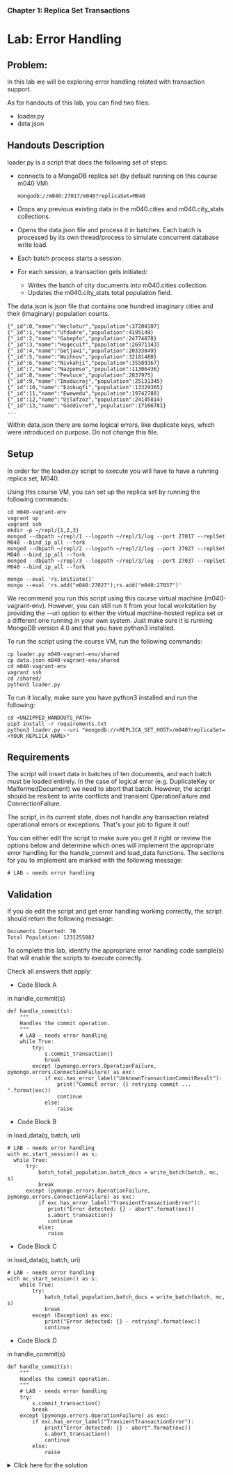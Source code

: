 ### Chapter 1: Replica Set Transactions
# Lab: Error Handling

## Problem:

In this lab we will be exploring error handling related with transaction support.

As for handouts of this lab, you can find two files:

 - loader.py
 - data.json

## Handouts Description

loader.py is a script that does the following set of steps:

 - connects to a MongoDB replica set (by default running on this course m040 VM).
 
       mongodb://m040:27017/m040?replicaSet=M040

 - Drops any previous existing data in the m040.cities and m040.city_stats collections.
 - Opens the data.json file and process it in batches. Each batch is processed by its own thread/process to simulate concurrent database write load.
 - Each batch process starts a session.
 - For each session, a transaction gets initiated:
   - Writes the batch of city documents into m040.cities collection.
   - Updates the m040.city_stats total population field.
   
The data.json is json file that contains one hundred imaginary cities and their (imaginary) population counts.

    {"_id":0,"name":"Weclotur","population":37204107}
    {"_id":1,"name":"Ufdadre","population":4195149}
    {"_id":2,"name":"Gabepfo","population":24774878}
    {"_id":3,"name":"Hugecuif","population":26971343}
    {"_id":4,"name":"Getjawi","population":20333849}
    {"_id":5,"name":"Wuihnov","population":32181480}
    {"_id":6,"name":"Nivkahji","population":35589367}
    {"_id":7,"name":"Nazpomso","population":11306436}
    {"_id":8,"name":"Fewluce","population":2837975}
    {"_id":9,"name":"Imuducroj","population":25131345}
    {"_id":10,"name":"Ezokugfi","population":13329365}
    {"_id":11,"name":"Ewewedu","population":19742788}
    {"_id":12,"name":"Ujlafzoz","population":24145814}
    {"_id":13,"name":"Goddivref","population":17166781}
    ...

Within data.json there are some logical errors, like duplicate keys, which were introduced on purpose. Do not change this file.

## Setup

In order for the loader.py script to execute you will have to have a running replica set, M040.

Using this course VM, you can set up the replica set by running the following commands:

    cd m040-vagrant-env
    vagrant up
    vagrant ssh
    mkdir -p ~/repl/{1,2,3}
    mongod --dbpath ~/repl/1 --logpath ~/repl/1/log --port 27017 --replSet M040 --bind_ip_all --fork
    mongod --dbpath ~/repl/2 --logpath ~/repl/2/log --port 27027 --replSet M040 --bind_ip_all --fork
    mongod --dbpath ~/repl/3 --logpath ~/repl/3/log --port 27037 --replSet M040 --bind_ip_all --fork
    
    mongo --eval 'rs.initiate()'
    mongo --eval 'rs.add("m040:27027");rs.add("m040:27037")'
	
We recommend you run this script using this course virtual machine (m040-vagrant-env). However, you can still run it from your local workstation by providing the --uri option to either the virtual machine-hosted replica set or a different one running in your own system. Just make sure it is running MongoDB version 4.0 and that you have python3 installed.

To run the script using the course VM, run the following commands:

    cp loader.py m040-vagrant-env/shared
    cp data.json m040-vagrant-env/shared
    cd m040-vagrant-env
    vagrant ssh
    cd /shared/
    python3 loader.py

To run it locally, make sure you have python3 installed and run the following:

    cd <UNZIPPED_HANDOUTS_PATH>
    pip3 install -r requirements.txt
    python3 loader.py --uri "mongodb://<REPLICA_SET_HOST>/m040?replicaSet=<YOUR_REPLICA_NAME>"

## Requirements

The script will insert data in batches of ten documents, and each batch must be loaded entirely. In the case of logical error (e.g. DuplicateKey or MalformedDocument) we need to abort that batch. However, the script should be resilient to write conflicts and transient OperationFailure and ConnectionFailure.

The script, in its current state, does not handle any transaction related operational errors or exceptions. That's your job to figure it out!

You can either edit the script to make sure you get it right or review the options below and determine which ones will implement the appropriate error handling for the handle_commit and load_data functions. The sections for you to implement are marked with the following message:

    # LAB - needs error handling

## Validation

If you do edit the script and get error handling working correctly, the script should return the following message:

    Documents Inserted: 70
    Total Population: 1231255082

To complete this lab, identify the appropriate error handling code sample(s) that will enable the scripts to execute correctly.

Check all answers that apply:

 - Code Block A

in handle_commit(s)

    def handle_commit(s):
        """
        Handles the commit operation.
        """
        # LAB - needs error handling
        while True:
            try:
                s.commit_transaction()
                break
            except (pymongo.errors.OperationFailure, pymongo.errors.ConnectionFailure) as exc:
                if exc.has_error_label("UnknownTransactionCommitResult"):
                    print("Commit error: {} retrying commit ... ".format(exc))
                    continue
                else:
                    raise
				
 - Code Block B

in load_data(q, batch, uri)

    # LAB - needs error handling
    with mc.start_session() as s:
      while True:
          try:
              batch_total_population,batch_docs = write_batch(batch, mc, s)
              break
          except (pymongo.errors.OperationFailure, pymongo.errors.ConnectionFailure) as exc:
              if exc.has_error_label("TransientTransactionError"):
                 print("Error detected: {} - abort".format(exc))
                 s.abort_transaction()
                 continue
              else:
                 raise
			 
 - Code Block C

in load_data(q, batch, uri)

    # LAB - needs error handling
    with mc.start_session() as s:
        while True:
            try:
                batch_total_population,batch_docs = write_batch(batch, mc, s)
                break
            except (Exception) as exc:
                print("Error detected: {} - retrying".format(exc))
                continue
			
 - Code Block D

in handle_commit(s)

    def handle_commit(s):
        """
        Handles the commit operation.
        """
        # LAB - needs error handling
        try:
            s.commit_transaction()
            break
        except (pymongo.errors.OperationFailure) as exc:
            if exc.has_error_label("TransientTransactionError"):
                print("Error detected: {} - abort".format(exc))
                s.abort_transaction()
                continue
            else:
                raise

<details>
  <summary>Click here for the solution</summary>
    <ul>
      <li>Code Block A

in handle_commit(s)

    def handle_commit(s):
        """
        Handles the commit operation.
        """
        # LAB - needs error handling
        while True:
            try:
                s.commit_transaction()
                break
            except (pymongo.errors.OperationFailure, pymongo.errors.ConnectionFailure) as exc:
                if exc.has_error_label("UnknownTransactionCommitResult"):
                    print("Commit error: {} retrying commit ... ".format(exc))
                    continue
                else:
                    raise
   </li>
<li>Code Block B

in load_data(q, batch, uri)

    # LAB - needs error handling
    with mc.start_session() as s:
      while True:
          try:
              batch_total_population,batch_docs = write_batch(batch, mc, s)
              break
          except (pymongo.errors.OperationFailure, pymongo.errors.ConnectionFailure) as exc:
              if exc.has_error_label("TransientTransactionError"):
                 print("Error detected: {} - abort".format(exc))
                 s.abort_transaction()
                 continue
              else:
                 raise
</li></ul>
</details>